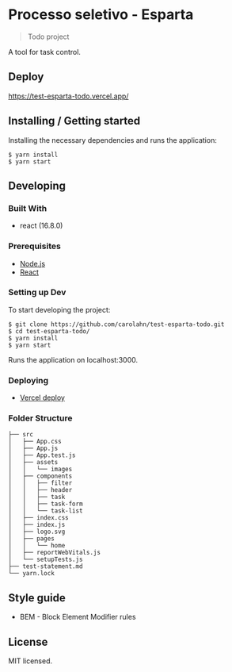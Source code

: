 # Processo seletivo - Esparta

> Todo project

A tool for task control.

## Deploy

https://test-esparta-todo.vercel.app/

## Installing / Getting started

Installing the necessary dependencies and runs the application:

```shell
$ yarn install
$ yarn start
```

## Developing

### Built With

- react (16.8.0)

### Prerequisites

- [Node.js](https://nodejs.org/en/)
- [React](https://pt-br.reactjs.org/)

### Setting up Dev

To start developing the project:

```shell
$ git clone https://github.com/carolahn/test-esparta-todo.git
$ cd test-esparta-todo/
$ yarn install
$ yarn start
```

Runs the application on localhost:3000.

### Deploying

- [Vercel deploy](https://test-esparta-todo.vercel.app/)

### Folder Structure

```shell
├── src
│   ├── App.css
│   ├── App.js
│   ├── App.test.js
│   ├── assets
│   │   └── images
│   ├── components
│   │   ├── filter
│   │   ├── header
│   │   ├── task
│   │   ├── task-form
│   │   └── task-list
│   ├── index.css
│   ├── index.js
│   ├── logo.svg
│   ├── pages
│   │   └── home
│   ├── reportWebVitals.js
│   └── setupTests.js
├── test-statement.md
└── yarn.lock
```

## Style guide

- BEM - Block Element Modifier rules

## License

MIT licensed.
